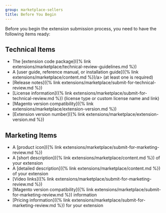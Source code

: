 ```yaml
---
group: marketplace-sellers
title: Before You Begin
---
```


Before you begin the extension submission process, you need to have the following items ready:

## Technical Items

- The [extension code package]({% link extensions/marketplace/technical-review-guidelines.md %})
- A [user guide, reference manual, or installation guide]({% link extensions/marketplace/content.md %})/a> (at least one is required)
- [Release notes]({% link extensions/marketplace/submit-for-technical-review.md %})
- [License information]({% link extensions/marketplace/submit-for-technical-review.md %}) (license type or custom license name and link)
- [Magento version compatibility]({% link extensions/marketplace/extension-version.md %})
- [Extension version number]({% link extensions/marketplace/extension-version.md %})

## Marketing Items

- A [product icon]({% link extensions/marketplace/submit-for-marketing-review.md %})
- A [short description]({% link extensions/marketplace/content.md %}) of your extension
- A [detailed description]({% link extensions/marketplace/content.md %}) of your extension
- [Video links]({% link extensions/marketplace/submit-for-marketing-review.md %})
- [Magento version compatibility]({% link extensions/marketplace/submit-for-marketing-review.md %}) information
- [Pricing information]({% link extensions/marketplace/submit-for-marketing-review.md %}) for your extension
